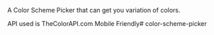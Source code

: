 A Color Scheme Picker that can get you variation of colors.

API used is TheColorAPI.com
Mobile Friendly# color-scheme-picker
